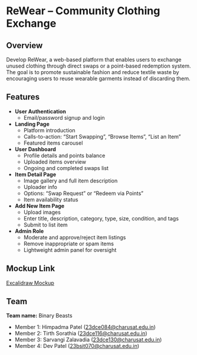 # ReWear – Community Clothing Exchange

## Overview
Develop ReWear, a web-based platform that enables users to exchange unused clothing through direct swaps or a point-based redemption system. The goal is to promote sustainable fashion and reduce textile waste by encouraging users to reuse wearable garments instead of discarding them.

## Features
- **User Authentication**
  - Email/password signup and login
- **Landing Page**
  - Platform introduction
  - Calls-to-action: “Start Swapping”, “Browse Items”, “List an Item”
  - Featured items carousel
- **User Dashboard**
  - Profile details and points balance
  - Uploaded items overview
  - Ongoing and completed swaps list
- **Item Detail Page**
  - Image gallery and full item description
  - Uploader info
  - Options: “Swap Request” or “Redeem via Points”
  - Item availability status
- **Add New Item Page**
  - Upload images
  - Enter title, description, category, type, size, condition, and tags
  - Submit to list item
- **Admin Role**
  - Moderate and approve/reject item listings
  - Remove inappropriate or spam items
  - Lightweight admin panel for oversight

## Mockup Link
[Excalidraw Mockup](https://app.excalidraw.com/l/65VNwvy7c4X/zEqG7IJrg0)

## Team
**Team name:** Binary Beasts
- Member 1: Himpadma Patel (23dce084@charusat.edu.in)
- Member 2: Tirth Sorathia (23dce116@charusat.edu.in)
- Member 3: Sarvangi Zalavadia (23dce130@charusat.edu.in)
- Member 4: Dev Patel (23bsit070@charusat.edu.in)
